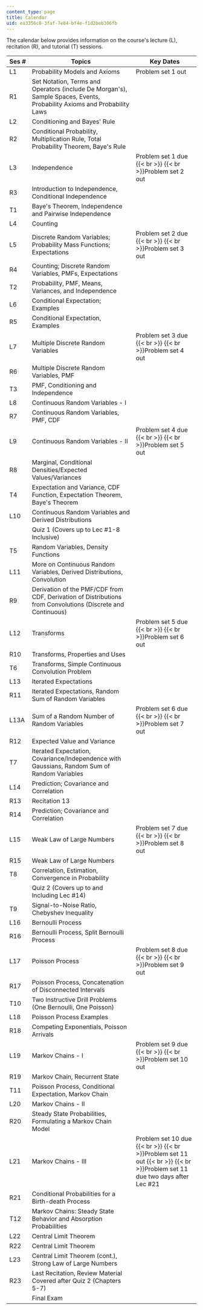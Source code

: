 ```yaml
---
content_type: page
title: Calendar
uid: ea3356c0-3faf-7e84-bf4e-f1d2beb306fb
---
```


The calendar below provides information on the course's lecture (L), recitation (R), and tutorial (T) sessions.

| Ses # | Topics | Key Dates |
| --- | --- | --- |
| L1 | Probability Models and Axioms | Problem set 1 out |
| R1 | Set Notation, Terms and Operators (include De Morgan's), Sample Spaces, Events, Probability Axioms and Probability Laws |  |
| L2 | Conditioning and Bayes' Rule |  |
| R2 | Conditional Probability, Multiplication Rule, Total Probability Theorem, Baye's Rule |  |
| L3 | Independence | Problem set 1 due  {{< br >}}  {{< br >}}Problem set 2 out |
| R3 | Introduction to Independence, Conditional Independence |  |
| T1 | Baye's Theorem, Independence and Pairwise Independence |  |
| L4 | Counting |  |
| L5 | Discrete Random Variables; Probability Mass Functions; Expectations | Problem set 2 due  {{< br >}}  {{< br >}}Problem set 3 out |
| R4 | Counting; Discrete Random Variables, PMFs, Expectations |  |
| T2 | Probability, PMF, Means, Variances, and Independence |  |
| L6 | Conditional Expectation; Examples |  |
| R5 | Conditional Expectation, Examples |  |
| L7 | Multiple Discrete Random Variables | Problem set 3 due  {{< br >}}  {{< br >}}Problem set 4 out |
| R6 | Multiple Discrete Random Variables, PMF |  |
| T3 | PMF, Conditioning and Independence |  |
| L8 | Continuous Random Variables - I |  |
| R7 | Continuous Random Variables, PMF, CDF |  |
| L9 | Continuous Random Variables - II | Problem set 4 due  {{< br >}}  {{< br >}}Problem set 5 out |
| R8 | Marginal, Conditional Densities/Expected Values/Variances |  |
| T4 | Expectation and Variance, CDF Function, Expectation Theorem, Baye's Theorem |  |
| L10 | Continuous Random Variables and Derived Distributions |  |
|  | Quiz 1 (Covers up to Lec #1-8 Inclusive) |  |
| T5 | Random Variables, Density Functions |  |
| L11 | More on Continuous Random Variables, Derived Distributions, Convolution |  |
| R9 | Derivation of the PMF/CDF from CDF, Derivation of Distributions from Convolutions (Discrete and Continuous) |  |
| L12 | Transforms | Problem set 5 due  {{< br >}}  {{< br >}}Problem set 6 out |
| R10 | Transforms, Properties and Uses |  |
| T6 | Transforms, Simple Continuous Convolution Problem |  |
| L13 | Iterated Expectations |  |
| R11 | Iterated Expectations, Random Sum of Random Variables |  |
| L13A | Sum of a Random Number of Random Variables | Problem set 6 due  {{< br >}}  {{< br >}}Problem set 7 out |
| R12 | Expected Value and Variance |  |
| T7 | Iterated Expectation, Covariance/Independence with Gaussians, Random Sum of Random Variables |  |
| L14 | Prediction; Covariance and Correlation |  |
| R13 | Recitation 13 |  |
| R14 | Prediction; Covariance and Correlation |  |
| L15 | Weak Law of Large Numbers | Problem set 7 due  {{< br >}}  {{< br >}}Problem set 8 out |
| R15 | Weak Law of Large Numbers |  |
| T8 | Correlation, Estimation, Convergence in Probability |  |
|  | Quiz 2 (Covers up to and Including Lec #14) |  |
| T9 | Signal-to-Noise Ratio, Chebyshev Inequality |  |
| L16 | Bernoulli Process |  |
| R16 | Bernoulli Process, Split Bernoulli Process |  |
| L17 | Poisson Process | Problem set 8 due  {{< br >}}  {{< br >}}Problem set 9 out |
| R17 | Poisson Process, Concatenation of Disconnected Intervals |  |
| T10 | Two Instructive Drill Problems (One Bernoulli, One Poisson) |  |
| L18 | Poisson Process Examples |  |
| R18 | Competing Exponentials, Poisson Arrivals |  |
| L19 | Markov Chains - I | Problem set 9 due  {{< br >}}  {{< br >}}Problem set 10 out |
| R19 | Markov Chain, Recurrent State |  |
| T11 | Poisson Process, Conditional Expectation, Markov Chain |  |
| L20 | Markov Chains - II |  |
| R20 | Steady State Probabilities, Formulating a Markov Chain Model |  |
| L21 | Markov Chains - III | Problem set 10 due  {{< br >}}  {{< br >}}Problem set 11 out  {{< br >}}  {{< br >}}Problem set 11 due two days after Lec #21 |
| R21 | Conditional Probabilities for a Birth-death Process |  |
| T12 | Markov Chains: Steady State Behavior and Absorption Probabilities |  |
| L22 | Central Limit Theorem |  |
| R22 | Central Limit Theorem |  |
| L23 | Central Limit Theorem (cont.), Strong Law of Large Numbers |  |
| R23 | Last Recitation, Review Material Covered after Quiz 2 (Chapters 5-7) |  |
|  | Final Exam |